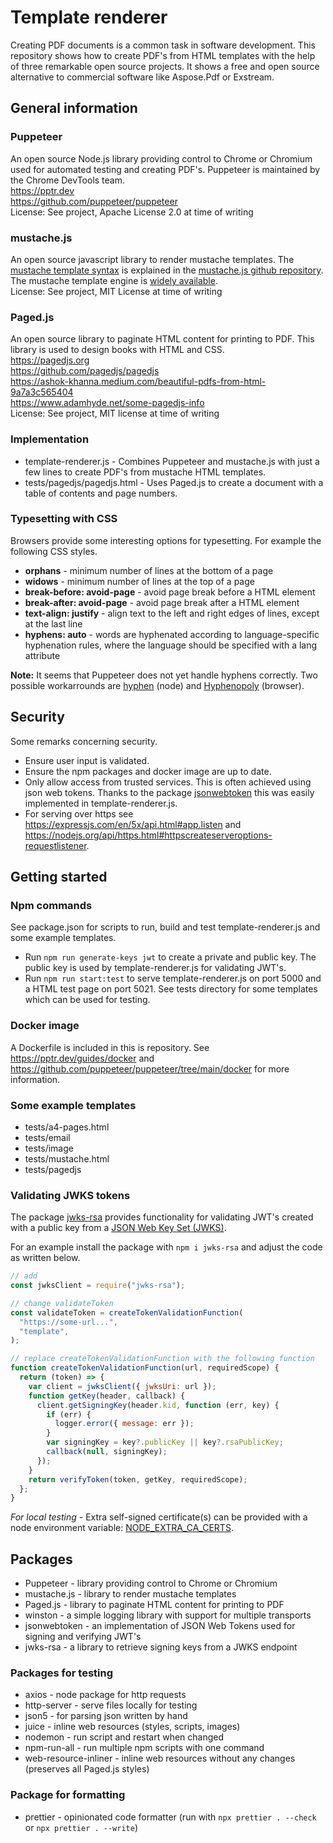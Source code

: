 # Template renderer

Creating PDF documents is a common task in software development. This repository shows how to create PDF's from HTML templates with the help of three remarkable open source projects. It shows a free and open source alternative to commercial software like Aspose.Pdf or Exstream.

## General information

### Puppeteer

An open source Node.js library providing control to Chrome or Chromium used for automated testing and creating PDF's. Puppeteer is maintained by the Chrome DevTools team.\
<https://pptr.dev>\
<https://github.com/puppeteer/puppeteer>\
License: See project, Apache License 2.0 at time of writing

### mustache.js

An open source javascript library to render mustache templates. The [mustache template syntax](https://github.com/janl/mustache.js#templates) is explained in the [mustache.js github repository](https://github.com/janl/mustache.js#templates). The mustache template engine is [widely available](https://mustache.github.io).\
License: See project, MIT License at time of writing

### Paged.js

An open source library to paginate HTML content for printing to PDF. This library is used to design books with HTML and CSS.\
<https://pagedjs.org>\
<https://github.com/pagedjs/pagedjs>\
<https://ashok-khanna.medium.com/beautiful-pdfs-from-html-9a7a3c565404>\
<https://www.adamhyde.net/some-pagedjs-info>\
License: See project, MIT license at time of writing

### Implementation

- template-renderer.js - Combines Puppeteer and mustache.js with just a few lines to create PDF's from mustache HTML templates.
- tests/pagedjs/pagedjs.html - Uses Paged.js to create a document with a table of contents and page numbers.

### Typesetting with CSS

Browsers provide some interesting options for typesetting. For example the following CSS styles.

- **orphans** - minimum number of lines at the bottom of a page
- **widows** - minimum number of lines at the top of a page
- **break-before: avoid-page** - avoid page break before a HTML element
- **break-after: avoid-page** - avoid page break after a HTML element
- **text-align: justify** - align text to the left and right edges of lines, except at the last line
- **hyphens: auto** - words are hyphenated according to language-specific hyphenation rules, where the language should be specified with a lang attribute

**Note:** It seems that Puppeteer does not yet handle hyphens correctly. Two possible workarrounds are [hyphen](https://www.npmjs.com/package/hyphen) (node) and [Hyphenopoly](https://github.com/mnater/Hyphenopoly) (browser).

## Security

Some remarks concerning security.

- Ensure user input is validated.
- Ensure the npm packages and docker image are up to date.
- Only allow access from trusted services. This is often achieved using json web tokens. Thanks to the package [jsonwebtoken](https://github.com/auth0/node-jsonwebtoken) this was easily implemented in template-renderer.js.
- For serving over https see <https://expressjs.com/en/5x/api.html#app.listen> and <https://nodejs.org/api/https.html#httpscreateserveroptions-requestlistener>.


## Getting started

### Npm commands

See package.json for scripts to run, build and test template-renderer.js and some example templates.

- Run `npm run generate-keys jwt` to create a private and public key. The public key is used by template-renderer.js for validating JWT's.
- Run `npm run start:test` to serve template-renderer.js on port 5000 and a HTML test page on port 5021. See tests directory for some templates which can be used for testing.

### Docker image

A Dockerfile is included in this is repository. See <https://pptr.dev/guides/docker> and <https://github.com/puppeteer/puppeteer/tree/main/docker> for more information.

### Some example templates

- tests/a4-pages.html
- tests/email
- tests/image
- tests/mustache.html
- tests/pagedjs

### Validating JWKS tokens

The package [jwks-rsa](https://github.com/auth0/node-jwks-rsa) provides functionality for validating JWT's created with a public key from a [JSON Web Key Set (JWKS)](https://auth0.com/docs/secure/tokens/json-web-tokens/json-web-key-sets).

For an example install the package with `npm i jwks-rsa` and adjust the code as written below.

```js
// add
const jwksClient = require("jwks-rsa");

// change validateToken
const validateToken = createTokenValidationFunction(
  "https://some-url...",
  "template",
);

// replace createTokenValidationFunction with the following function
function createTokenValidationFunction(url, requiredScope) {
  return (token) => {
    var client = jwksClient({ jwksUri: url });
    function getKey(header, callback) {
      client.getSigningKey(header.kid, function (err, key) {
        if (err) {
          logger.error({ message: err });
        }
        var signingKey = key?.publicKey || key?.rsaPublicKey;
        callback(null, signingKey);
      });
    }
    return verifyToken(token, getKey, requiredScope);
  };
}
```

_For local testing -_ Extra self-signed certificate(s) can be provided with a node environment variable: [NODE_EXTRA_CA_CERTS](https://nodejs.org/api/cli.html#node_extra_ca_certsfile).

## Packages

- Puppeteer - library providing control to Chrome or Chromium
- mustache.js - library to render mustache templates
- Paged.js - library to paginate HTML content for printing to PDF
- winston - a simple logging library with support for multiple transports
- jsonwebtoken - an implementation of JSON Web Tokens used for signing and verifying JWT's
- jwks-rsa - a library to retrieve signing keys from a JWKS endpoint

### Packages for testing

- axios - node package for http requests
- http-server - serve files locally for testing
- json5 - for parsing json written by hand
- juice - inline web resources (styles, scripts, images)
- nodemon - run script and restart when changed
- npm-run-all - run multiple npm scripts with one command
- web-resource-inliner - inline web resources without any changes (preserves all Paged.js styles)

### Package for formatting

- prettier - opinionated code formatter (run with `npx prettier . --check` or `npx prettier . --write`)
